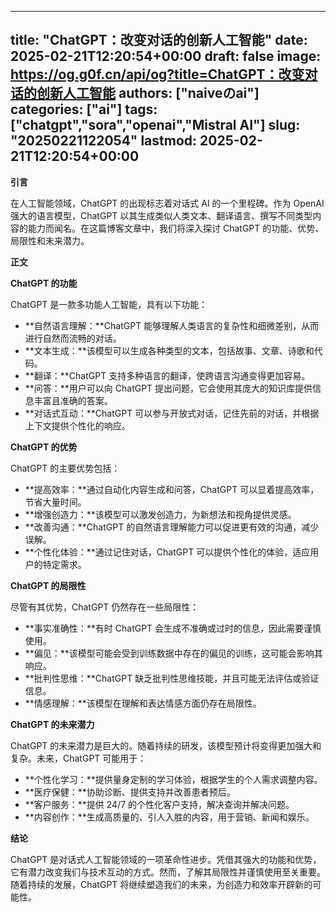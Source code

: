 
---
title: "ChatGPT：改变对话的创新人工智能"
date: 2025-02-21T12:20:54+00:00
draft: false
image: https://og.g0f.cn/api/og?title=ChatGPT：改变对话的创新人工智能
authors: ["naiveのai"]
categories: ["ai"]
tags: ["chatgpt","sora","openai","Mistral AI"]
slug: "20250221122054"
lastmod: 2025-02-21T12:20:54+00:00
---
**引言**

在人工智能领域，ChatGPT 的出现标志着对话式 AI 的一个里程碑。作为 OpenAI 强大的语言模型，ChatGPT 以其生成类似人类文本、翻译语言、撰写不同类型内容的能力而闻名。在这篇博客文章中，我们将深入探讨 ChatGPT 的功能、优势、局限性和未来潜力。

**正文**

**ChatGPT 的功能**

ChatGPT 是一款多功能人工智能，具有以下功能：

- **自然语言理解：**ChatGPT 能够理解人类语言的复杂性和细微差别，从而进行自然而流畅的对话。
- **文本生成：**该模型可以生成各种类型的文本，包括故事、文章、诗歌和代码。
- **翻译：**ChatGPT 支持多种语言的翻译，使跨语言沟通变得更加容易。
- **问答：**用户可以向 ChatGPT 提出问题，它会使用其庞大的知识库提供信息丰富且准确的答案。
- **对话式互动：**ChatGPT 可以参与开放式对话，记住先前的对话，并根据上下文提供个性化的响应。

**ChatGPT 的优势**

ChatGPT 的主要优势包括：

- **提高效率：**通过自动化内容生成和问答，ChatGPT 可以显着提高效率，节省大量时间。
- **增强创造力：**该模型可以激发创造力，为新想法和视角提供灵感。
- **改善沟通：**ChatGPT 的自然语言理解能力可以促进更有效的沟通，减少误解。
- **个性化体验：**通过记住对话，ChatGPT 可以提供个性化的体验，适应用户的特定需求。

**ChatGPT 的局限性**

尽管有其优势，ChatGPT 仍然存在一些局限性：

- **事实准确性：**有时 ChatGPT 会生成不准确或过时的信息，因此需要谨慎使用。
- **偏见：**该模型可能会受到训练数据中存在的偏见的训​​练，这可能会影响其响应。
- **批判性思维：**ChatGPT 缺乏批判性思维技能，并且可能无法评估或验证信息。
- **情感理解：**该模型在理解和表达情感方面仍存在局限性。

**ChatGPT 的未来潜力**

ChatGPT 的未来潜力是巨大的。随着持续的研发，该模型预计将变得更加强大和复杂。未来，ChatGPT 可能用于：

- **个性化学习：**提供量身定制的学习体验，根据学生的个人需求调整内容。
- **医疗保健：**协助诊断、提供支持并改善患者预后。
- **客户服务：**提供 24/7 的个性化客户支持，解决查询并解决问题。
- **内容创作：**生成高质量的、引人入胜的内容，用于营销、新闻和娱乐。

**结论**

ChatGPT 是对话式人工智能领域的一项革命性进步。凭借其强大的功能和优势，它有潜力改变我们与技术互动的方式。然而，了解其局限性并谨慎使用至关重要。随着持续的发展，ChatGPT 将继续塑造我们的未来，为创造力和效率开辟新的可能性。